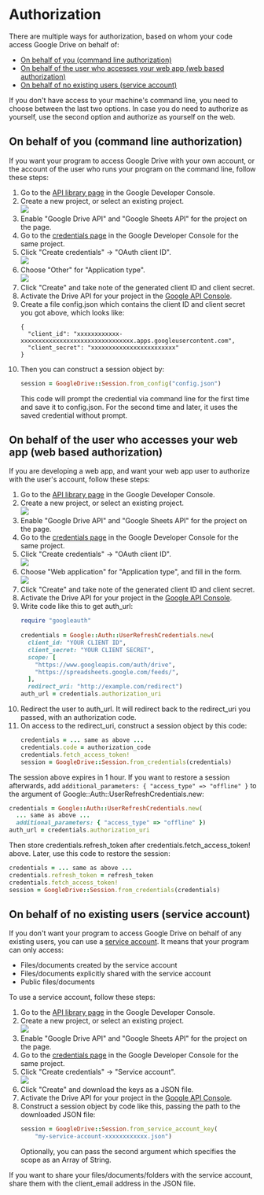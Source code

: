 # Authorization

There are multiple ways for authorization, based on whom your code access Google Drive on behalf of:

* [On behalf of you (command line authorization)](#command-line)
* [On behalf of the user who accesses your web app (web based authorization)](#web)
* [On behalf of no existing users (service account)](#service-account)

If you don't have access to your machine's command line, you need to choose between the last two options. In case you do need to authorize as yourself, use the second option and authorize as yourself on the web.

## <a name="command-line">On behalf of you (command line authorization)</a>

If you want your program to access Google Drive with your own account, or the account of the user who runs your program on the command line, follow these steps:

1. Go to the [API library page](https://console.developers.google.com/apis/library) in the Google Developer Console.
1. Create a new project, or select an existing project.<br>
![](images/create_project.png)
1. Enable "Google Drive API" and "Google Sheets API" for the project on the page.
1. Go to the [credentials page](https://console.developers.google.com/apis/credentials) in the Google Developer Console for the same project.
1. Click "Create credentials" -> "OAuth client ID".<br>
![](images/oauth_client_id.png)
1. Choose "Other" for "Application type".<br>
![](images/app_type_other.png)
1. Click "Create" and take note of the generated client ID and client secret.
1. Activate the Drive API for your project in the [Google API Console](https://console.developers.google.com/apis/library).
1. Create a file config.json which contains the client ID and client secret you got above, which looks like:
   ```
   {
     "client_id": "xxxxxxxxxxxx-xxxxxxxxxxxxxxxxxxxxxxxxxxxxxxxx.apps.googleusercontent.com",
     "client_secret": "xxxxxxxxxxxxxxxxxxxxxxxx"
   }

   ```
1. Then you can construct a session object by:
   ```ruby
   session = GoogleDrive::Session.from_config("config.json")

   ```
   This code will prompt the credential via command line for the first time and save it to config.json. For the second time and later, it uses the saved credential without prompt.

## <a name="web">On behalf of the user who accesses your web app (web based authorization)</a>

If you are developing a web app, and want your web app user to authorize with the user's account, follow these steps:

1. Go to the [API library page](https://console.developers.google.com/apis/library) in the Google Developer Console.
1. Create a new project, or select an existing project.<br>
![](images/create_project.png)
1. Enable "Google Drive API" and "Google Sheets API" for the project on the page.
1. Go to the [credentials page](https://console.developers.google.com/apis/credentials) in the Google Developer Console for the same project.
1. Click "Create credentials" -> "OAuth client ID".<br>
![](images/oauth_client_id.png)
1. Choose "Web application" for "Application type", and fill in the form.<br>
![](images/app_type_web.png)
1. Click "Create" and take note of the generated client ID and client secret.
1. Activate the Drive API for your project in the [Google API Console](https://console.developers.google.com/apis/library).
1. Write code like this to get auth_url:
   ```ruby
   require "googleauth"
    
   credentials = Google::Auth::UserRefreshCredentials.new(
     client_id: "YOUR CLIENT ID",
     client_secret: "YOUR CLIENT SECRET",
     scope: [
       "https://www.googleapis.com/auth/drive",
       "https://spreadsheets.google.com/feeds/",
     ],
     redirect_uri: "http://example.com/redirect")
   auth_url = credentials.authorization_uri
   ```
1. Redirect the user to auth_url. It will redirect back to the redirect_uri you passed, with an authorization code.
1. On access to the redirect_uri, construct a session object by this code:
   ```ruby
   credentials = ... same as above ...
   credentials.code = authorization_code
   credentials.fetch_access_token!
   session = GoogleDrive::Session.from_credentials(credentials)

   ```

The session above expires in 1 hour. If you want to restore a session afterwards, add `additional_parameters: { "access_type" => "offline" }` to the argument of Google::Auth::UserRefreshCredentials.new:

```ruby
credentials = Google::Auth::UserRefreshCredentials.new(
  ... same as above ...
  additional_parameters: { "access_type" => "offline" })
auth_url = credentials.authorization_uri
```

Then store credentials.refresh_token after credentials.fetch_access_token! above. Later, use this code to restore the session:

```ruby
credentials = ... same as above ...
credentials.refresh_token = refresh_token
credentials.fetch_access_token!
session = GoogleDrive::Session.from_credentials(credentials)
```

## <a name="service-account">On behalf of no existing users (service account)</a>

If you don't want your program to access Google Drive on behalf of any existing users, you can use a [service account](https://developers.google.com/identity/protocols/OAuth2ServiceAccount). It means that your program can only access:

* Files/documents created by the service account
* Files/documents explicitly shared with the service account
* Public files/documents

To use a service account, follow these steps:

1. Go to the [API library page](https://console.developers.google.com/apis/library) in the Google Developer Console.
1. Create a new project, or select an existing project.<br>
![](images/create_project.png)
1. Enable "Google Drive API" and "Google Sheets API" for the project on the page.
1. Go to the [credentials page](https://console.developers.google.com/apis/credentials) in the Google Developer Console for the same project.
1. Click "Create credentials" -> "Service account".<br>
![](images/service_account.png)
1. Click "Create" and download the keys as a JSON file.
1. Activate the Drive API for your project in the [Google API Console](https://console.developers.google.com/apis/library).
1. Construct a session object by code like this, passing the path to the downloaded JSON file:
   ```ruby
   session = GoogleDrive::Session.from_service_account_key(
       "my-service-account-xxxxxxxxxxxx.json")

   ```
   Optionally, you can pass the second argument which specifies the scope as an Array of String.

If you want to share your files/documents/folders with the service account, share them with the client_email address in the JSON file.
